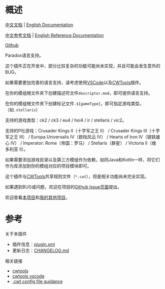 # 概述

[中文文档](README.md) | [English Documentation](README_en.md)

[中文参考文档](https://windea.icu/Paradox-Language-Support/#/zh/) | [English Reference Documentation](https://windea.icu/Paradox-Language-Support/#/en/)

[Github](https://github.com/DragonKnightOfBreeze/Paradox-Language-Support)

Paradox语言支持。

这个插件正在开发中，部分比较复杂的功能可能尚未实现，并且可能会发生意外的BUG。

如果需要更加完善的语言支持，请考虑使用[VSCode](https://code.visualstudio.com)以及[CWTools](https://github.com/cwtools/cwtools-vscode)插件。

在你的模组根文件夹下创建描述符文件`descriptor.mod`，即可提供语言支持。  

在你的模组根文件夹下创建标记文件`.${gameType}`，即可指定游戏类型。（如`.stellaris`）  

支持的游戏类型：ck2 / ck3 / eu4 / hoi4 / ir / stellaris / vic2。

支持的P社游戏：Crusader Kings II（十字军之王 II） / Crusader Kings III（十字军之王 III） / Europa Universalis IV（欧陆风云 IV） / Hearts of Iron IV（钢铁雄心 IV） / Imperator: Rome（帝国：罗马） / Stellaris（群星） / Victoria II（维多利亚 II）。

如果需要添加游戏目录以及第三方模组作为依赖，如同Java和Kotlin一样，将它们作为库添加到你的模组对应的项目模块即可。

这个插件与[CWTools](https://github.com/cwtools/cwtools-vscode)共享规则文件（`*.cwt`），但是相关功能尚未完全实现。

如果遇到BUG或问题，欢迎在项目的[Github Issue页面](https://github.com/DragonKnightOfBreeze/Paradox-Language-Support/issues)提出。

欢迎查看[本项目](https://github.com/DragonKnightOfBreeze/Paradox-Language-Support)和[我的其他项目](https://github.com/DragonKnightOfBreeze?tab=repositories)。

# 参考

关于本插件

* 插件信息：[plugin.xml](https://github.com/DragonKnightOfBreeze/Paradox-Language-Support/blob/master/src/main/resources/META-INF/plugin.xml)
* 更新日志：[CHANGELOG.md](https://github.com/DragonKnightOfBreeze/Paradox-Language-Support/blob/master/CHANGELOG.md)

相关链接

* [cwtools](https://github.com/cwtools/cwtools)
* [cwtools vscode](https://github.com/cwtools/cwtools-vscode)
* [.cwt config file guidance](https://github.com/cwtools/cwtools/wiki/.cwt-config-file-guidance)

